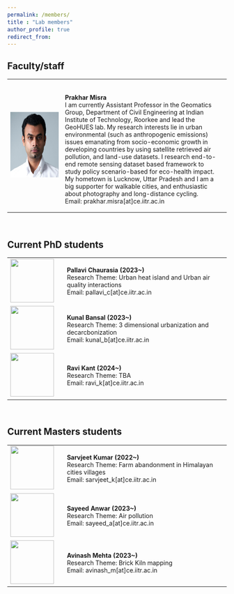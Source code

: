 ```yaml
---
permalink: /members/
title : "Lab members"
author_profile: true
redirect_from: 
---
```


## Faculty/staff 

 <!-- Faculty/staff  -->
<p class="textsectionheader2"> </p>
<table width="100%">
   <tbody>
      <tr>
         <td width="26%"><img src="../images/profile-HeadshotLarge.png" alt="Prakhar Misra" width="150" height="150" class="papericon"></td>
         <td width="74%"><p class="papertext"><strong><br>          
         Prakhar Misra</strong><br>
         I am currently Assistant Professor in the Geomatics Group, Department of Civil Engineering at Indian Institute of Technology, Roorkee and lead the GeoHUES lab. My research interests lie in urban environmental (such as anthropogenic emissions) issues emanating from socio-economic growth in developing countries by using satellite retrieved air pollution, and land-use datasets. I research end-to-end remote sensing dataset based framework to study policy scenario-based for eco-health impact. <br> 
         My hometown is Lucknow, Uttar Pradesh and I am a big supporter for walkable cities, and enthusiastic about photography and long-distance cycling. <br> 
         Email:  <span class="email">prakhar.misra[at]ce.iitr.ac.in</span> <br>         
         </p></td>
         <td></td>
      </tr>
   </tbody>
</table> 
<br>



## Current PhD students
 <!-- PhD Student  -->
<p class="textsectionheader2"> </p>
<table width="100%">
   <tbody>
      <tr>
         <td width="26%"><img src="../images/bio-photo.jpg" width="100" height="100" class="papericon"></td>
         <td width="74%"><p class="papertext"><strong>
         Pallavi Chaurasia (2023~)</strong><br>
         Research Theme: Urban heat island and Urban air quality interactions <br>
         Email: pallavi_c[at]ce.iitr.ac.in </p></td>
         <!---  papers published
         <a href="./document/Mapping PM2.5 in Indian cities handout.pdf">[Paper]</a>   
         -->
      </tr>
      <tr>
         <td width="26%"><img src="../images/bio-photo.jpg" width="100" height="100" class="papericon"></td>
         <td width="74%"><p class="papertext"><strong>
         Kunal Bansal (2023~)</strong><br>
         Research Theme: 3 dimensional urbanization and decarcbonization  <br>
         Email: kunal_b[at]ce.iitr.ac.in </p></td>
      </tr>
      <tr>
         <td width="26%"><img src="../images/bio-photo.jpg" width="100" height="100" class="papericon"></td>
         <td width="74%"><p class="papertext"><strong>
         Ravi Kant (2024~)</strong><br>
         Research Theme: TBA  <br>
         Email: ravi_k[at]ce.iitr.ac.in </p></td>
         <td></td>
      </tr>
   </tbody>
</table> 
<br>


## Current Masters students
 <!-- Master Student  -->
<p class="textsectionheader2"> </p>
<table width="100%">
   <tbody>
      <tr>
         <td width="26%"><img src="../images/bio-photo.jpg" width="100" height="100" class="papericon"></td>
         <td width="74%"><p class="papertext"><strong>
         Sarvjeet Kumar (2022~)</strong><br>
         Research Theme: Farm abandonment in Himalayan cities villages  <br>
         Email: sarvjeet_k[at]ce.iitr.ac.in </p></td>
      </tr>
      <tr>
         <td width="26%"><img src="../images/bio-photo.jpg" width="100" height="100" class="papericon"></td>
         <td width="74%"><p class="papertext"><strong>
         Sayeed Anwar (2023~)</strong><br>
         Research Theme: Air pollution  <br>
         Email: sayeed_a[at]ce.iitr.ac.in </p></td>
      </tr>
      <tr>
         <td width="26%"><img src="../images/bio-photo.jpg" width="100" height="100" class="papericon"></td>
         <td width="74%"><p class="papertext"><strong>
         Avinash Mehta (2023~)</strong><br>
         Research Theme: Brick Kiln mapping  <br>
         Email: avinash_m[at]ce.iitr.ac.in <br>
         </p></td>
         <td></td>
      </tr>
   </tbody>
</table> 
<br>


<!---
* Sumesh T.A., jointly with Prof. Phalguni Gupta <i>Open Seminar Done</i>
* Prem Raj, jointly with Prof. Behera
-->

<!---
## List of current Master's students
* Niharika Ahuja
* Aman Deep Singh
* Harikrishnan Balagopal
* Saisha
* Sidharth Singla
* Sumit Kumar
* Gunjan Govind Kolhapure
* Sristi Jaiswal
* Nitish Mangesh Kalan
* Abhimanyu
* Nikhil Ghantudiya
* Hemant Parihar
* Deepankar Srivastava
* Parul Kapoor
-->

<!---
## List of completed PhD students
* Arshad Jamal, jointly with Prof. K.S. Venkatesh and Dr. Deepti Deodhare
   * Thesis Title: <i>Recognizing Activities Under Domain Shift</i>
   * PhD Thesis: submitted for review August 2019
   * PhD Thesis: Defended 18th January 2020
* Badri Patro
   * Thesis Title: <i>Towards Understanding Vision and Language Systems: Controllability, Uncertainty and Interpretability for VQA and VQG</i>
   * PhD Thesis: submitted for review December 2019
   * PhD Thesis: Defended 10th August 2020
* Pravendra Singh
   * Thesis Title: <i>Efficient Methods for Deep Learning</i>
   * PhD Thesis: submitted for review April 2020
   * PhD Thesis: Defended 4th November 2020
* Vinod Kumar Kurmi, jointly with Prof. K.S. Venkatesh
   * Thesis Title: <i> Understanding Transfer Learning between Domains and Tasks </i>
   * PhD Thesis: submitted for review: July 2020
   * PhD Thesis: Defended 6th December 2020
* Pratik Mazumder, jointly with Dr. Piyush Rai
* B.V. Raghav
* Ravindra Yadav, jointly with Prof. Rajesh Hegde
-->


<!---
## List of completed Master's students
* Kalyanasundaram, Karthick
   * Thesis Title: <i>Active Learning for Visual Object Recognition</i>
   * Graduation Year - 2015
* Mahmood Mohammad
   * Thesis Title: <i>Novel Methods for Image Inpainting</i>
   * Graduation Year 2015
* Rahul Arora, guided jointly with Dr. Adrien Bousseau
   * Thesis Title: <i>Exploring Design Space by Interpolating between Multiple Sketches</i>
   * Graduation Year 2015
* Sachin Kumar Yadav
   * Thesis Title <i> Understanding actions and genres in videos</i>
   * Graduation Year 2015
* Chandra Prakash
   * Thesis Title: <i> Computing disparity from stereo image pair</i>
   * Graduation Year 2015
* Subhabrata Debnath
   * Thesis Title: <i> Robust detection in presence of hard examples</i>
   * Graduation Year 2015
* Anjan Banerjee
   * Thesis Title: <i>Self Learning for Object Detection</i>
   * Graduation Year 2015
* Subhashish Saha
   * Thesis Title: <i>Bangla Text Segmentation in Wild</i>
   * Graduation Year 2015
* Ritesh Jha, jointly with Dr. Subhajit Roy
   * Thesis Title: <i>Inferring long frequent program paths from partial information</i>
   * Graduation Year 2015
* Nikhil Kumar, jointly with Prof. K.S. Venkatesh
   * Thesis Title: <i>Regularity Flow Inspired Target Tracking in FLIR Imagery</i>
   * Graduation Year 2015
* Guddu Kumar
   * Thesis Title: <i>CUDA based approach for computing disparity from stereo image pair</i>
   * Graduation Year 2015
* Nikhil Jamdade, jointly with Prof. Manindra Agrawal
   * Thesis Title: <i>DrawN: An Interactive System for Freehand Sketching and Sketch Based Retrieval of 3D Object</i>
   * Graduation Year 2015
* Adarsh Chauhan
   * Thesis Title: <i> Active Transfer Learning for Image Recognition using ConvNets</i>
   * Graduation Year - 2016
* Ayush Mittal
   * Thesis Title: <i>Domain Adaptation in the Wild</i>
   * Graduation Year - 2016
* Samrath Patidar 
   * Thesis Title: <i>Subspace Based Adaptation of Detectors for Video</i>
   * Graduation Year - 2016
* Yeshi Dolma
   * Thesis Title: <i>Using Gaussian Processes to Improve Zero-Shot Learning with Relative Attributes</i>
   * Graduation Year - 2016
* Vinit Tiwari, jointly with Prof. Amitabha Mukerjee
   * Thesis Title: <i>Exploring Pose Manifold and its evaluation in synthetic robotic pose and real world human pose</i>
   * Graduation Year - 2016
* Sharin K.G. 
   * Thesis Title: <i>Discovering Mid-Level Visual Sub Categories</i>
   * Graduation Year - 2016
* Rajat Kumar Verma
   * Thesis Title: <i>Improvement of Depth Map Using Segmentation and Occlusion Inpainting</i>
   * Graduation Year - 2016
* Ishan Darolia
   * Thesis Title: <i>Automated Relighting of Sketches</i>
   * Graduation Year - 2016
* Unnat Jain
   * Thesis Title: <i>Supervised Hashing for Robust Visual Place Recogniton</i>
   * Graduation Year - 2016
* Arpit Jangid, jointly with Prof. K.S. Venkatesh
   * Thesis Title: <i>Visual odometry based hyperlapse creation</i>
   * Graduation Year - 2016
* Rahul Sankhwar, jointly with Prof. K.S. Venkatesh
   * Thesis Title: <i>Visual Hull Reconstruction in Surveillance Videos</i>
   * Graduation Year - 2016
* Soumya Roy
   * Thesis Title: <i>Active learning for object detection using Structured SVM</i>
   * Graduation Year - 2016
* Devendra Mandan
   * Thesis Title: <i>Image Popularity Prediction in Social Media using Convolutional Neural Networks</i>
   * Graduation Year - 2016
* Aishwarya Jadhav, jointly with Prof. K.S. Venkatesh
   * Thsis Title: <i>Deep Face Recognition In Scarce Data Scenario</i>
   * Graduation Year - 2016
* Chirag Kataria
   * Thesis Title: <i>Localized Instance Retrieval Of Clothing Items</i>
   * Graduation Year - 2017
* Shishir Mathur
   * Thesis Title: <i>Lip movement Synthesis from Text</i>
   * Graduation Year 2017
* Samik Some
   * Thesis Title: <i>A Tag-based Approach to Video Captioning</i>
   * Graduation Year 2017
* Prabuddha Chakraborty
   * Thesis Title: <i>Coarse Pose Estimation Using Deep Learning Without Manual Supervision</i>
   * Graduation Year 2017
* Kundan Kumar, jointly with Prof. Yoshua Bengio
   * Thesis Tile: <i>Learning Long Term Structure in Auto-regressive Models</i>
   * Graduation Year 2017
* Vamsi Krishna Donthu
   * Thesis Title: <i>Reconstruction for One Shot Face Recognition</i>
   * Graduation Year 2017
* Debjeet Majumdar
   * Thesis Title: <i>Unsupervised Domain Adaptation of Deep Object Detectors</i>
   * Graduation Year 2017
* Ayushman Sisodiya
   * Thesis Title: <i>Spatio-Temporal Attention For Video Description</i>
   * Graduation Year 2017
* Raunak Shamnani
   * Thesis Title: <i>Image Caption Using Emotion Ratings From Facebook Data</i>
   * Graduation Year 2017
* Rohit Gupta
   * Thesis Title: <i>Video description by learning to detect visual tags</i>
   * Graduation Year 2017
* Soumik Dasgupta
   * Thesis Title: <i>Dynamic Attention Networks for Task Oriented Language Grounding</i>
   * Graduation Year 2018
* Utkarsh Chauhan 
   * Thesis Title: <i>Unsupervised Domain Adaptation using Adversarial Learning	Chauhan</i>
   * Graduation Year 2018
* Vishak Prasad C,
   * Thesis Title: <i>Learning Feature Disentanglement Using InfoVAE</i>
   * Graduation Year 2018
* Subhadip Nandi
   * Thesis Title: <i>Adversarial Tracking</i>
   * Graduation Year 2018
* Aditi Patil
   * Thesis Title: <i>Visual Representation Learning using Self-Supervision and Adversarial Networks</i>
   * Graduation Year 2018
* Sneha Kola
   * Thesis Title: <i>Visual Search and Virtual Try-on For E-Commerce</i>
   * Graduation Year 2018
* Akanksha Gupta
   * Thesis Title: <i>Diverse Caption Generation and Comparative Study of Caption Generation</i>
   * Graduation Year 2018
* Ankita Bishnu
   * Thesis Title: <i>Semi Supervised Grounding of Phrases in Images</i>
   * Graduation Year 2018
* Ravi Teja Palepu
   * Thesis Title: <i>Unsupervised Multimodal Representation Learning</i>
   * Graduation Year 2018
* Rajat
   * Thesis Title: <i>Active Learning for Multi-Label Classification using WSL Models</i>
   * Graduation Year 2019
* Shubham Jain, jointly with Dr. Ketan Rajawat
   * Thesis Title: <i>Decision-Based Object Tracking using Generic Object Tracker and Detector</i>
   * Graduation Year 2019
* Aadil Hayat
   * Thesis Title: <i>Towards Diversified Reinforcement Learning</i>
   * Graduation Year 2019
* Vivek Gupta
   * Thesis Title: <i>VQuAD: Pursuing Diagnostic for Video Question Answering</i>
   * Graduation Year 2019
* Sanket Gandhi 
   * Thesis Title: <i>Uncertainty Estimation For Medical Image Segmentation</i>
   * Graduation Year 2019
* Abhishek Joshi 
   * Thesis Title: <i>Abnormal Activity Detection in Videos</i>
   * Graduation Year 2019
* Blessen George
   * Thesis Title: <i>Probabilistic Generative Adversarial Modelling</i>
   * Graduation Year 2019
* Prateek Samaiya
   * Thesis Title: <i>Autonomous drone navigation with collision avoidance using reinforcement learning</i>
   * Graduation Year 2019
* Agrim Bansal
   * Thesis Title: <i>Learning Cooperative and Competitive Skills in Multi-Agent Reinforcement Learning using Self-Play</i>
   * Graduation Year 2019
* Asim Unmesh
   * Thesis Title: <i>Active Learning for Image Classification</i>
   * Graduation Year 2019
-->